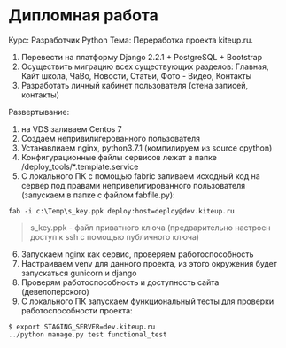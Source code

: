 # Дипломная работа
Курс: Разработчик Python
Тема: Переработка проекта kiteup.ru.

1.	Перевести на платформу Django 2.2.1 + PostgreSQL + Bootstrap 
2.	Осуществить миграцию всех существующих разделов: Главная, Кайт школа, ЧаВо, Новости, Статьи, Фото - Видео, Контакты
3.	Разработать личный кабинет пользователя (стена записей, контакты)


Развертывание:
1. на VDS заливаем Centos 7
2. Создаем непривилигерованного пользователя 
3. Устанавлиаем nginx, python3.7.1 (компилируем из source cpython)
4. Конфигурационные файлы сервисов лежат в папке /deploy_tools/*.template.service
5. С локального ПК с помощью fabric заливаем исходный код на сервер под правами 
непривелигированного пользователя (запускаем в папке с файлом fabfile.py):
```
fab -i c:\Temp\s_key.ppk deploy:host=deploy@dev.kiteup.ru
```
>s_key.ppk - файл приватного ключа (предварительно настроен доступ к ssh с помощью публичного ключа)
6. Запускаем nginx как сервис, проверяем работоспособность
7. Настраиваем venv для данного проекта, из этого окружения будет запускаться gunicorn и django
8. Проверям работоспособность и доступность сайта (девелоперского)
9. С локального ПК запускаем функциональный тесты для проверки работоспособности проекта:
```
$ export STAGING_SERVER=dev.kiteup.ru
../python manage.py test functional_test
```